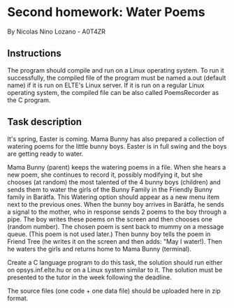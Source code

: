 # Second homework: Water Poems

By Nicolas Nino Lozano - A0T4ZR

## Instructions

The program should compile and run on a Linux operating system. To run it successfully, the compiled file of the program must be named a.out (default name) if it is run on ELTE's Linux server. If it is run on a regular Linux operating system, the compiled file can be also called PoemsRecorder as the C program.

## Task description

It's spring, Easter is coming. Mama Bunny has also prepared a collection of watering poems for the little bunny boys. Easter is in full swing and the boys are getting ready to water.

Mama Bunny (parent) keeps the watering poems in a file. When she hears a new poem, she continues to record it, possibly modifying it, but she chooses (at random) the most talented of the 4 bunny boys (children) and sends them to water the girls of the Bunny Family in the Friendly Bunny family in Barátfa. This Watering option should appear as a new menu item next to the previous ones. When the bunny boy arrives in Barátfa, he sends a signal to the mother, who in response sends 2 poems to the boy through a pipe. The boy writes these poems on the screen and then chooses one (random number). The chosen poem is sent back to mummy on a message queue. (This poem is not used later.) Then bunny boy tells the poem in Friend Tree (he writes it on the screen and then adds: "May I water!). Then he waters the girls and returns home to Mama Bunny (terminal).

Create a C language program to do this task, the solution should run either on opsys.inf.elte.hu or on a Linux system similar to it. The solution must be presented to the tutor in the week following the deadline.

The source files (one code + one data file) should be uploaded here in zip format.
